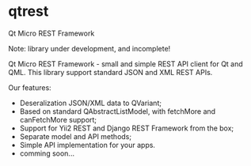 # qtrest
Qt Micro REST Framework

Note: library under development, and incomplete!

Qt Micro REST Framework - small and simple REST API client for Qt and QML. This library support standard JSON and XML REST APIs.

Our features:
- Deseralization JSON/XML data to QVariant;
- Based on standard QAbstractListModel, with fetchMore and canFetchMore support;
- Support for Yii2 REST and Django REST Framework from the box;
- Separate model and API methods;
- Simple API implementation for your apps.
- comming soon...
